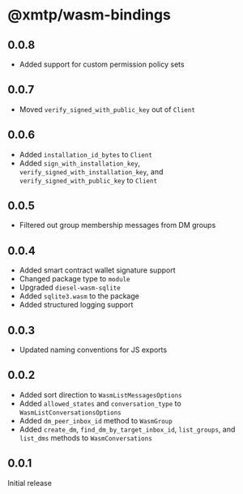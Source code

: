 # @xmtp/wasm-bindings

## 0.0.8

- Added support for custom permission policy sets

## 0.0.7

- Moved `verify_signed_with_public_key` out of `Client`

## 0.0.6

- Added `installation_id_bytes` to `Client`
- Added `sign_with_installation_key`, `verify_signed_with_installation_key`, and `verify_signed_with_public_key` to `Client`

## 0.0.5

- Filtered out group membership messages from DM groups

## 0.0.4

- Added smart contract wallet signature support
- Changed package type to `module`
- Upgraded `diesel-wasm-sqlite`
- Added `sqlite3.wasm` to the package
- Added structured logging support

## 0.0.3

- Updated naming conventions for JS exports

## 0.0.2

- Added sort direction to `WasmListMessagesOptions`
- Added `allowed_states` and `conversation_type` to `WasmListConversationsOptions`
- Added `dm_peer_inbox_id` method to `WasmGroup`
- Added `create_dm`, `find_dm_by_target_inbox_id`, `list_groups`, and `list_dms` methods to `WasmConversations`

## 0.0.1

Initial release
